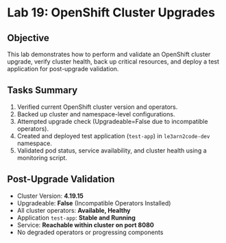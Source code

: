 # Lab 19: OpenShift Cluster Upgrades

## Objective
This lab demonstrates how to perform and validate an OpenShift cluster upgrade, verify cluster health, back up critical resources, and deploy a test application for post-upgrade validation.

## Tasks Summary
1. Verified current OpenShift cluster version and operators.
2. Backed up cluster and namespace-level configurations.
3. Attempted upgrade check (Upgradeable=False due to incompatible operators).
4. Created and deployed test application (`test-app`) in `le3arn2code-dev` namespace.
5. Validated pod status, service availability, and cluster health using a monitoring script.

## Post-Upgrade Validation
- Cluster Version: **4.19.15**
- Upgradeable: **False** (Incompatible Operators Installed)
- All cluster operators: **Available, Healthy**
- Application `test-app`: **Stable and Running**
- Service: **Reachable within cluster on port 8080**
- No degraded operators or progressing components

